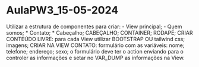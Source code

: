 # AulaPW3_15-05-2024

Utilizar a estrutura de componentes para criar:
    - View principal;
    - Quem somos; 
    * Contato;
    * Cabeçalho;
CABEÇALHO;
CONTAINER;
RODAPÉ;
CRIAR CONTEÚDO LIVRE:
para cada View utilizar BOOTSTRAP OU tailwind css;
imagens;
CRIAR NA VIEW CONTATO:
formulário com as variáveis:
nome;
telefone;
endereço;
sexo;
o formulário deve ter o action enviando para o controler as informações e setar no VAR_DUMP as informações na View.
